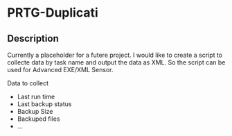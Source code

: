 # PRTG-Duplicati

## Description
Currently a placeholder for a futere project. I would like to create a script to collecte data by task name and output the data as XML. So the script can be used for Advanced EXE/XML Sensor. 

Data to collect
- Last run time
- Last backup status
- Backup Size
- Backuped files
- ...
